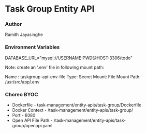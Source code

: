 # Task Group Entity API

### Author

Ramith Jayasinghe

### Environment Variables

DATABASE_URL="mysql://USERNAME:PWD@HOST:3306/todo"

Note: create an '.env' file in following mount path:

Name : taskgroup-api-env-file
Type: Secret
Mount: File
Mount Path: /usr/src/app/.env

### Choreo BYOC

- Dockerfile - task-management/entity-apis/task-group/Dockerfile
- Docker Context - /task-management/entity-apis/task-group/
- Port - 8080
- Open API File Path - /task-management/entity-apis/task-group/openapi.yaml
